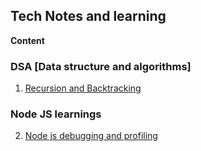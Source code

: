 ## Tech Notes and learning
**Content**
### DSA [Data structure and algorithms]
1. [Recursion and Backtracking](DSA/recursion-and-backtracking.md)

### Node JS learnings
2. [Node js debugging and profiling](NodeJs/nodejs-debugging.md)
